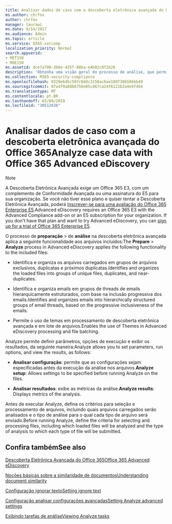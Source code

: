 ```yaml
---
title: Analisar dados de caso com a descoberta eletrônica avançada do Office 365
ms.author: chrfox
author: chrfox
manager: laurawi
ms.date: 9/14/2017
ms.audience: Admin
ms.topic: article
ms.service: O365-seccomp
localization_priority: Normal
search.appverid:
- MET150
- MOE150
ms.assetid: dce7a700-3b6e-435f-88ba-e4b82c0f2b26
description: 'Obtenha uma visão geral do processo de análise, que permite definir parâmetros, opções de execução e exibir resultados, na descoberta eletrônica avançada do Office 365. '
ms.collection: M365-security-compliance
ms.openlocfilehash: 0329e64bc507c0ddc3158ac6ae189730b506bb49
ms.sourcegitcommit: 07a4f9a8888756e05cd67ca24f6121b2a4e9f464
ms.translationtype: MT
ms.contentlocale: pt-BR
ms.lasthandoff: 03/09/2019
ms.locfileid: "30512636"
---
```

# <a name="analyze-case-data-with-office-365-advanced-ediscovery"></a><span data-ttu-id="f52bb-103">Analisar dados de caso com a descoberta eletrônica avançada do Office 365</span><span class="sxs-lookup"><span data-stu-id="f52bb-103">Analyze case data with Office 365 Advanced eDiscovery</span></span>

> [!NOTE]
> <span data-ttu-id="f52bb-p101">A Descoberta Eletrônica Avançada exige um Office 365 E3, com um complemento de Conformidade Avançada ou uma assinatura do E5 para sua organização. Se você não tiver esse plano e quiser tentar a Descoberta Eletrônica Avançada, poderá [Inscrever-se para uma avaliação do Office 365 Enterprise E5](https://go.microsoft.com/fwlink/p/?LinkID=698279).</span><span class="sxs-lookup"><span data-stu-id="f52bb-p101">Advanced eDiscovery requires an Office 365 E3 with the Advanced Compliance add-on or an E5 subscription for your organization. If you don't have that plan and want to try Advanced eDiscovery, you can [sign up for a trial of Office 365 Enterprise E5](https://go.microsoft.com/fwlink/p/?LinkID=698279).</span></span> 
  
<span data-ttu-id="f52bb-106">O processo de **preparação** \> de **análise** na descoberta eletrônica avançada aplica a seguinte funcionalidade aos arquivos incluídos:</span><span class="sxs-lookup"><span data-stu-id="f52bb-106">The **Prepare** \> **Analyze** process in Advanced eDiscovery applies the following functionality to the included files:</span></span> 
  
- <span data-ttu-id="f52bb-107">Identifica e organiza os arquivos carregados em grupos de arquivos exclusivos, duplicatas e próximos duplicatas.</span><span class="sxs-lookup"><span data-stu-id="f52bb-107">Identifies and organizes the loaded files into groups of unique files, duplicates, and near-duplicates.</span></span>
    
- <span data-ttu-id="f52bb-108">Identifica e organiza emails em grupos de threads de emails hierarquicamente estruturados, com base na inclusão progressiva dos emails.</span><span class="sxs-lookup"><span data-stu-id="f52bb-108">Identifies and organizes emails into hierarchically structured groups of email threads, based on the progressive inclusiveness of the emails.</span></span>
    
- <span data-ttu-id="f52bb-109">Permite o uso de temas em processamento de descoberta eletrônica avançada e em lote de arquivos.</span><span class="sxs-lookup"><span data-stu-id="f52bb-109">Enables the use of Themes in Advanced eDiscovery processing and file batching.</span></span>
    
 <span data-ttu-id="f52bb-110">Analyze permite definir parâmetros, opções de execução e exibir os resultados, da seguinte maneira:</span><span class="sxs-lookup"><span data-stu-id="f52bb-110">Analyze allows you to set parameters, run options, and view the results, as follows:</span></span> 
  
- <span data-ttu-id="f52bb-111">**Analisar configuração**: permite que as configurações sejam especificadas antes da execução da análise nos arquivos.</span><span class="sxs-lookup"><span data-stu-id="f52bb-111">**Analyze setup**: Allows settings to be specified before running Analyze on the files.</span></span>
    
- <span data-ttu-id="f52bb-112">**Analisar resultados**: exibe as métricas da análise.</span><span class="sxs-lookup"><span data-stu-id="f52bb-112">**Analyze results**: Displays metrics of the analysis.</span></span> 
    
<span data-ttu-id="f52bb-113">Antes de executar Analyze, defina os critérios para seleção e processamento de arquivos, incluindo quais arquivos carregados serão analisados e o tipo de análise para o qual cada tipo de arquivo será enviado.</span><span class="sxs-lookup"><span data-stu-id="f52bb-113">Before running Analyze, define the criteria for selecting and processing files, including which loaded files will be analyzed and the type of analysis to which each type of file will be submitted.</span></span> 
  
## <a name="see-also"></a><span data-ttu-id="f52bb-114">Confira também</span><span class="sxs-lookup"><span data-stu-id="f52bb-114">See also</span></span>

[<span data-ttu-id="f52bb-115">Descoberta Eletrônica Avançada do Office 365</span><span class="sxs-lookup"><span data-stu-id="f52bb-115">Office 365 Advanced eDiscovery</span></span>](office-365-advanced-ediscovery.md)
  
[<span data-ttu-id="f52bb-116">Noções básicas sobre a similaridade de documentos</span><span class="sxs-lookup"><span data-stu-id="f52bb-116">Understanding document similarity</span></span>](understand-document-similarity-in-advanced-ediscovery.md)
  
[<span data-ttu-id="f52bb-117">Configuração ignorar texto</span><span class="sxs-lookup"><span data-stu-id="f52bb-117">Setting ignore text</span></span>](set-ignore-text-in-advanced-ediscovery.md)
  
[<span data-ttu-id="f52bb-118">Configuração analisar configurações avançadas</span><span class="sxs-lookup"><span data-stu-id="f52bb-118">Setting Analyze advanced settings</span></span>](set-analyze-advanced-settings-in-advanced-ediscovery.md)
  
[<span data-ttu-id="f52bb-119">Exibindo tarefas de análise</span><span class="sxs-lookup"><span data-stu-id="f52bb-119">Viewing Analyze tasks</span></span>](view-analyze-results-in-advanced-ediscovery.md)

